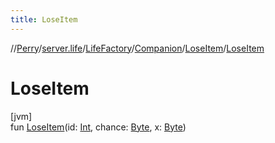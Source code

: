 ```yaml
---
title: LoseItem
---
```

//[Perry](../../../../../index.html)/[server.life](../../../index.html)/[LifeFactory](../../index.html)/[Companion](../index.html)/[LoseItem](index.html)/[LoseItem](-lose-item.html)



# LoseItem



[jvm]\
fun [LoseItem](-lose-item.html)(id: [Int](https://kotlinlang.org/api/latest/jvm/stdlib/kotlin/-int/index.html), chance: [Byte](https://kotlinlang.org/api/latest/jvm/stdlib/kotlin/-byte/index.html), x: [Byte](https://kotlinlang.org/api/latest/jvm/stdlib/kotlin/-byte/index.html))




